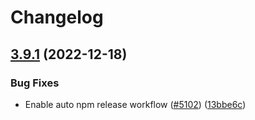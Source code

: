 # Changelog

## [3.9.1](https://github.com/eggjs/egg/compare/v3.9.0...v3.9.1) (2022-12-18)


### Bug Fixes

* Enable auto npm release workflow ([#5102](https://github.com/eggjs/egg/issues/5102)) ([13bbe6c](https://github.com/eggjs/egg/commit/13bbe6c24e1c8160ae629e12c81e30e27b6c3dba))
